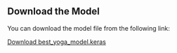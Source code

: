 ## Download the Model

You can download the model file from the following link:

[Download best_yoga_model.keras]([https://drive.google.com/file/d/1BVm48AvZA2dx0vjBu_UJW7GzEXOm7b-F/view?usp=sharing])
